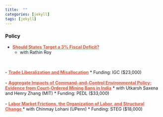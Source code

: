 ```yaml
---
title:  ""
categories: [jekyll]
tags: [jekyll]
---
```


### Policy
- <a href="https://www.epw.in/journal/2018/9/perspectives/should-states-target-3-fiscal-deficit.html" style="color:#e25440;font-weight: bold;">Should States Target a 3\% Fiscal Deficit?</a>
    * with Rathin Roy
<br/>
<br/>
- <a href="" style="color:#e25440;font-weight: bold;">Trade Liberalization and Misallocation</a>
    * Funding: IGC ($23,000)
<br/>
<br/>
- <a href="" style="color:#e25440;font-weight: bold;">Aggregate Impacts of Command-and-Control Environmental Policy: Evidence from Court-Ordered Mining Bans in India</a>
    * with Utkarsh Saxena and Henry Zhang (MIT)
    * Funding: PEDL ($33,000)
<br/>
<br/>
- <a href="" style="color:#e25440;font-weight: bold;">Labor Market Frictions, the Organization of Labor, and Structural Change </a>
    * with Chinmay Lohani (UPenn)
    * Funding: STEG ($18,000)
<br/>
<br/>

<!-- 
### Publications
- forth, <a href="{{site.baseurl}}/files/aeri_NN/aeri_NN.pdf" style="color:#e25440;font-weight: bold;">Using TITLE</a>, ***JOURNAL***&nbsp;&nbsp;&nbsp;&#10098;[git](https://github.com/thomas9t/spatial-econ-cnn)&#10099;
    * AUTHORS
<br/>
<br/>
- 2022, <a href="{{site.baseurl}}/files/are_EITR/tradewar_1203.pdf" style="color:#e25440;font-weight: bold;">TITLE</a>, ***JOURNAL***
    - AUTHOR
  * [Economist](https://www.economist.com/finance-and-economics/2022/01/01/new-research-counts-the-costs-of-the-sino-american-trade-war) 
<br/>
<br/>

### Chapters & Policy Notes -->


